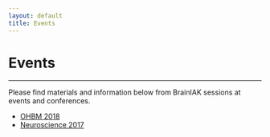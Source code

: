 ```yaml
---
layout: default
title: Events
---
```


# Events
<hr class="section-heading-spacer">
<div class="clearfix"></div>
Please find materials and information below from BrainIAK sessions at events and conferences.

- [OHBM 2018](/events/ohbm2018)
- [Neuroscience 2017](/events/sfn2017)
